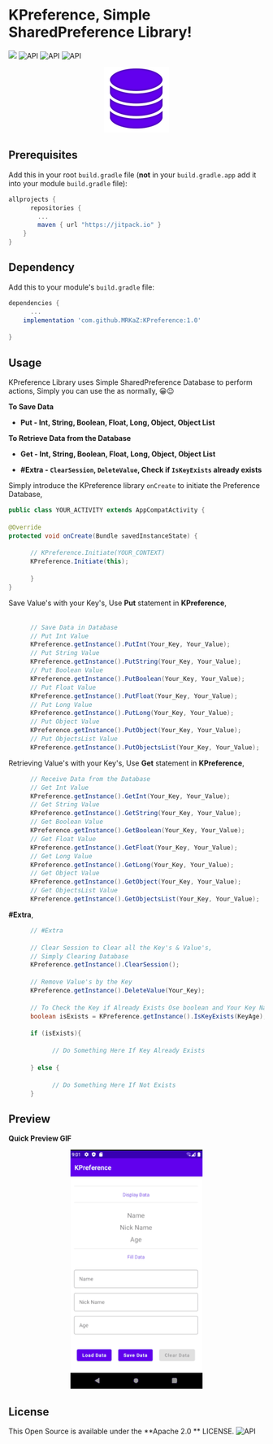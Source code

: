 # KPreference, Simple SharedPreference Library!
[![](https://jitpack.io/v/MRKaZ/KPreference.svg)](https://jitpack.io/#MRKaZ/KPreference) ![API](https://img.shields.io/badge/API-14%2B-brightgreen.svg) 
![API](https://img.shields.io/badge/KPreference-v1.0-blueviolet) ![API](https://shields.io/badge/license-Apache%202-blue)


<div align="center">
	<img src="app/src/main/ic_launcher-playstore.png" width="128">
</div>


## Prerequisites

Add this in your root `build.gradle` file (**not** in your `build.gradle.app` add it into your module `build.gradle` file):

```gradle
allprojects {
      repositories {
		...
		maven { url "https://jitpack.io" }
	}
}
```

## Dependency

Add this to your module's `build.gradle` file:

```gradle
dependencies {
      ...  
    implementation 'com.github.MRKaZ:KPreference:1.0'

}
```

## Usage

KPreference Library uses Simple SharedPreference Database to perform actions, Simply you can use the as normally, 😀😉

**To Save Data**
- **Put - Int, String, Boolean, Float, Long, Object, Object List**

**To Retrieve Data from the Database**
- **Get - Int, String, Boolean, Float, Long, Object, Object List**

- **#Extra - ``ClearSession``, ``DeleteValue``, Check if ``IsKeyExists`` already exists**

Simply introduce the KPreference library `onCreate` to initiate the Preference Database,

```java
public class YOUR_ACTIVITY extends AppCompatActivity {

@Override
protected void onCreate(Bundle savedInstanceState) {

      // KPreference.Initiate(YOUR_CONTEXT)
      KPreference.Initiate(this);
      
      }
}
```

Save Value's with your Key's, Use **Put** statement in **KPreference**,

```java

      // Save Data in Database
      // Put Int Value
      KPreference.getInstance().PutInt(Your_Key, Your_Value);
      // Put String Value
      KPreference.getInstance().PutString(Your_Key, Your_Value);
      // Put Boolean Value
      KPreference.getInstance().PutBoolean(Your_Key, Your_Value);
      // Put Float Value
      KPreference.getInstance().PutFloat(Your_Key, Your_Value);
      // Put Long Value
      KPreference.getInstance().PutLong(Your_Key, Your_Value);
      // Put Object Value
      KPreference.getInstance().PutObject(Your_Key, Your_Value);
      // Put ObjectsList Value
      KPreference.getInstance().PutObjectsList(Your_Key, Your_Value);

```

Retrieving Value's with your Key's, Use **Get** statement in **KPreference**,

```java 
      // Receive Data from the Database
      // Get Int Value
      KPreference.getInstance().GetInt(Your_Key, Your_Value);
      // Get String Value
      KPreference.getInstance().GetString(Your_Key, Your_Value);
      // Get Boolean Value
      KPreference.getInstance().GetBoolean(Your_Key, Your_Value);
      // Get Float Value
      KPreference.getInstance().GetFloat(Your_Key, Your_Value);
      // Get Long Value
      KPreference.getInstance().GetLong(Your_Key, Your_Value);
      // Get Object Value
      KPreference.getInstance().GetObject(Your_Key, Your_Value);
      // Get ObjectsList Value
      KPreference.getInstance().GetObjectsList(Your_Key, Your_Value);

```
**#Extra**,

```java
      // #Extra

      // Clear Session to Clear all the Key's & Value's,
      // Simply Clearing Database
      KPreference.getInstance().ClearSession();

      // Remove Value's by the Key
      KPreference.getInstance().DeleteValue(Your_Key);

      // To Check the Key if Already Exists Ose boolean and Your Key Name
      boolean isExists = KPreference.getInstance().IsKeyExists(KeyAge);

      if (isExists){

            // Do Something Here If Key Already Exists

      } else {

            // Do Something Here If Not Exists
      }

```

## Preview

**Quick Preview GIF**

<div align="center">
	<img src="https://github.com/MRKaZ/KPreference/blob/master/Preview/GIF.gif">
</div>


## License 
This Open Source is available under the **Apache 2.0 ** LICENSE.
![API](https://shields.io/badge/license-Apache%202-blue)
